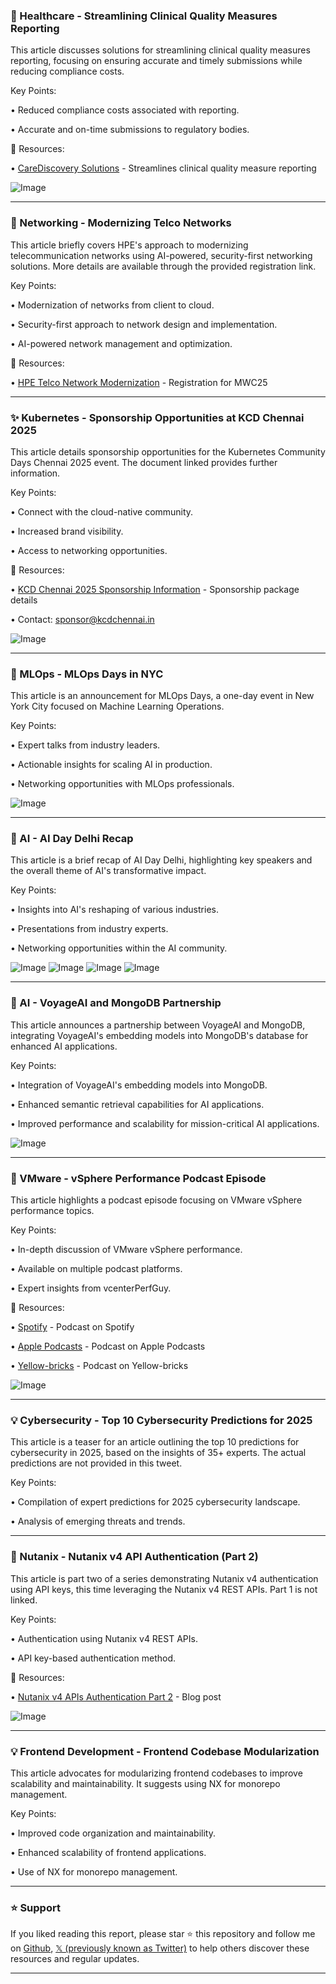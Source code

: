 ### 🚀 Healthcare - Streamlining Clinical Quality Measures Reporting

This article discusses solutions for streamlining clinical quality measures reporting, focusing on ensuring accurate and timely submissions while reducing compliance costs.

Key Points:

• Reduced compliance costs associated with reporting.

• Accurate and on-time submissions to regulatory bodies.


🔗 Resources:

• [CareDiscovery Solutions](https://splr.io/6015UNZLJ) - Streamlines clinical quality measure reporting

![Image](https://pbs.twimg.com/media/Gkj0GbeXQAAdwg9?format=jpg&name=small)


---

### 🤖 Networking - Modernizing Telco Networks

This article briefly covers HPE's approach to modernizing telecommunication networks using AI-powered, security-first networking solutions.  More details are available through the provided registration link.

Key Points:

• Modernization of networks from client to cloud.

• Security-first approach to network design and implementation.

• AI-powered network management and optimization.


🔗 Resources:

• [HPE Telco Network Modernization](https://hpe.to/6010LDcW0) - Registration for MWC25


---

### ✨ Kubernetes - Sponsorship Opportunities at KCD Chennai 2025

This article details sponsorship opportunities for the Kubernetes Community Days Chennai 2025 event.  The document linked provides further information.

Key Points:

• Connect with the cloud-native community.

• Increased brand visibility.

• Access to networking opportunities.


🔗 Resources:

• [KCD Chennai 2025 Sponsorship Information](https://drive.google.com/file/d/1zUWnUQuh9bfIqrjKwDQk8S7qPe5XH3Gi/view) - Sponsorship package details

• Contact: sponsor@kcdchennai.in

![Image](https://pbs.twimg.com/media/GkUlMVnawAAK_mF?format=jpg&name=small)


---

### 🤖 MLOps - MLOps Days in NYC

This article is an announcement for MLOps Days, a one-day event in New York City focused on Machine Learning Operations.

Key Points:

• Expert talks from industry leaders.

• Actionable insights for scaling AI in production.

• Networking opportunities with MLOps professionals.


![Image](https://pbs.twimg.com/media/Gkjz3pcWkAAMvuh?format=jpg&name=small)


---

### 🤖 AI - AI Day Delhi Recap

This article is a brief recap of AI Day Delhi, highlighting key speakers and the overall theme of AI's transformative impact.

Key Points:

• Insights into AI's reshaping of various industries.

• Presentations from industry experts.

• Networking opportunities within the AI community.


![Image](https://pbs.twimg.com/media/GkjzVEAWkAAJ9DP?format=jpg&name=360x360)
![Image](https://pbs.twimg.com/media/GkjzVECX0AAR-AS?format=jpg&name=360x360)
![Image](https://pbs.twimg.com/media/GkjzVEBXgAAKW6L?format=jpg&name=360x360)
![Image](https://pbs.twimg.com/media/GkjzX3fWAAAhMKh?format=jpg&name=360x360)


---

### 🤖 AI - VoyageAI and MongoDB Partnership

This article announces a partnership between VoyageAI and MongoDB, integrating VoyageAI's embedding models into MongoDB's database for enhanced AI applications.

Key Points:

• Integration of VoyageAI's embedding models into MongoDB.

• Enhanced semantic retrieval capabilities for AI applications.

• Improved performance and scalability for mission-critical AI applications.


![Image](https://pbs.twimg.com/media/Gkjx0k0XwAAKbtr?format=png&name=small)


---

### 🤖 VMware - vSphere Performance Podcast Episode

This article highlights a podcast episode focusing on VMware vSphere performance topics.

Key Points:

• In-depth discussion of VMware vSphere performance.

• Available on multiple podcast platforms.

• Expert insights from vcenterPerfGuy.


🔗 Resources:

• [Spotify](https://bit.ly/4gQ4Vhj) - Podcast on Spotify

• [Apple Podcasts](https://bit.ly/3Xe0Dtp) - Podcast on Apple Podcasts

• [Yellow-bricks](https://bit.ly/3D89FBd) - Podcast on Yellow-bricks


![Image](https://pbs.twimg.com/media/GkiPsr4WgAAp49g?format=png&name=small)


---

### 💡 Cybersecurity - Top 10 Cybersecurity Predictions for 2025

This article is a teaser for an article outlining the top 10 predictions for cybersecurity in 2025, based on the insights of 35+ experts.  The actual predictions are not provided in this tweet.

Key Points:

• Compilation of expert predictions for 2025 cybersecurity landscape.

•  Analysis of emerging threats and trends.


---

### 🤖 Nutanix - Nutanix v4 API Authentication (Part 2)

This article is part two of a series demonstrating Nutanix v4 authentication using API keys, this time leveraging the Nutanix v4 REST APIs.  Part 1 is not linked.

Key Points:

• Authentication using Nutanix v4 REST APIs.

• API key-based authentication method.



🔗 Resources:

• [Nutanix v4 APIs Authentication Part 2](https://nutanix.dev/2025/02/21/nutanix-v4-apis-using-api-key-authentication-part-2/) - Blog post


![Image](https://pbs.twimg.com/media/GkjeWuxW4AADbe5?format=jpg&name=small)


---

### 💡 Frontend Development - Frontend Codebase Modularization

This article advocates for modularizing frontend codebases to improve scalability and maintainability.  It suggests using NX for monorepo management.

Key Points:

• Improved code organization and maintainability.

• Enhanced scalability of frontend applications.

• Use of NX for monorepo management.


---

### ⭐️ Support

If you liked reading this report, please star ⭐️ this repository and follow me on [Github](https://github.com/Drix10), [𝕏 (previously known as Twitter)](https://x.com/DRIX_10_) to help others discover these resources and regular updates.

---
